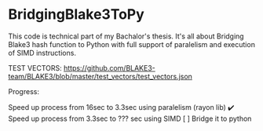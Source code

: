 # BridgingBlake3ToPy
This code is technical part of my Bachalor's thesis. It's all about Bridging Blake3 hash function to Python with full support of paralelism and execution of SIMD instructions.

TEST VECTORS:
https://github.com/BLAKE3-team/BLAKE3/blob/master/test_vectors/test_vectors.json

Progress:

Speed up process from 16sec to 3.3sec using paralelism (rayon lib) :heavy_check_mark:
Speed up process from 3.3sec to ??? sec using SIMD [ ]
Bridge it to python

